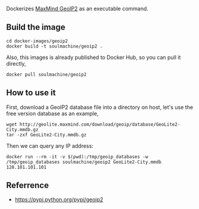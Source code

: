 Dockerizes [MaxMind GeoIP2](https://pypi.python.org/pypi/geoip2) as an executable command.

## Build the image

    cd docker-images/geoip2
    docker build -t soulmachine/geoip2 .

Also, this images is already published to Docker Hub, so you can pull it directly,

    docker pull soulmachine/geoip2


## How to use it

First, download a GeoIP2 database file into a directory on host, let's use the free version database as an example,

    wget http://geolite.maxmind.com/download/geoip/database/GeoLite2-City.mmdb.gz
    tar -zxf GeoLite2-City.mmdb.gz

Then we can query any IP address:

    docker run --rm -it -v $(pwd):/tmp/geoip_databases -w /tmp/geoip_databases soulmachine/geoip2 GeoLite2-City.mmdb 128.101.101.101


## Referrence

* <https://pypi.python.org/pypi/geoip2>

